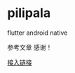 # pilipala
flutter android native

参考文章 感谢！
 
[接入链接](https://blog.csdn.net/xiangzhihong8/article/details/81008152#commentBox)
